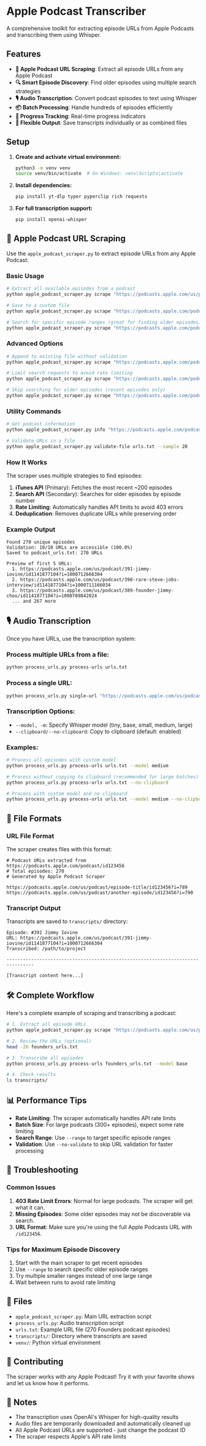 # Apple Podcast Transcriber

A comprehensive toolkit for extracting episode URLs from Apple Podcasts and transcribing them using Whisper.

## Features

- **🎯 Apple Podcast URL Scraping**: Extract all episode URLs from any Apple Podcast
- **🔍 Smart Episode Discovery**: Find older episodes using multiple search strategies
- **🎙️ Audio Transcription**: Convert podcast episodes to text using Whisper
- **📦 Batch Processing**: Handle hundreds of episodes efficiently
- **🔄 Progress Tracking**: Real-time progress indicators
- **💾 Flexible Output**: Save transcripts individually or as combined files

## Setup

1. **Create and activate virtual environment:**
   ```bash
   python3 -m venv venv
   source venv/bin/activate  # On Windows: venv\Scripts\activate
   ```

2. **Install dependencies:**
   ```bash
   pip install yt-dlp typer pyperclip rich requests
   ```

3. **For full transcription support:**
   ```bash
   pip install openai-whisper
   ```

## 📡 Apple Podcast URL Scraping

Use the `apple_podcast_scraper.py` to extract episode URLs from any Apple Podcast:

### Basic Usage

```bash
# Extract all available episodes from a podcast
python apple_podcast_scraper.py scrape "https://podcasts.apple.com/us/podcast/founders/id1141877104"

# Save to a custom file
python apple_podcast_scraper.py scrape "https://podcasts.apple.com/podcast/id123456" --output my_podcast_urls.txt

# Search for specific episode ranges (great for finding older episodes)
python apple_podcast_scraper.py scrape "https://podcasts.apple.com/podcast/id123456" --range "1-100"
```

### Advanced Options

```bash
# Append to existing file without validation
python apple_podcast_scraper.py scrape "https://podcasts.apple.com/podcast/id123456" --append --no-validate

# Limit search requests to avoid rate limiting
python apple_podcast_scraper.py scrape "https://podcasts.apple.com/podcast/id123456" --max-requests 50

# Skip searching for older episodes (recent episodes only)
python apple_podcast_scraper.py scrape "https://podcasts.apple.com/podcast/id123456" --no-search-older
```

### Utility Commands

```bash
# Get podcast information
python apple_podcast_scraper.py info "https://podcasts.apple.com/podcast/id123456"

# Validate URLs in a file
python apple_podcast_scraper.py validate-file urls.txt --sample 20
```

### How It Works

The scraper uses multiple strategies to find episodes:

1. **iTunes API** (Primary): Fetches the most recent ~200 episodes
2. **Search API** (Secondary): Searches for older episodes by episode number
3. **Rate Limiting**: Automatically handles API limits to avoid 403 errors
4. **Deduplication**: Removes duplicate URLs while preserving order

### Example Output

```
Found 270 unique episodes
Validation: 10/10 URLs are accessible (100.0%)
Saved to podcast_urls.txt: 270 URLs

Preview of first 5 URLs:
  1. https://podcasts.apple.com/us/podcast/391-jimmy-iovine/id1141877104?i=1000712666304
  2. https://podcasts.apple.com/us/podcast/390-rare-steve-jobs-interview/id1141877104?i=1000711166034
  3. https://podcasts.apple.com/us/podcast/389-founder-jimmy-choo/id1141877104?i=1000709842024
  ... and 267 more
```

## 🎙️ Audio Transcription

Once you have URLs, use the transcription system:

### Process multiple URLs from a file:
```bash
python process_urls.py process-urls urls.txt
```

### Process a single URL:
```bash
python process_urls.py single-url "https://podcasts.apple.com/us/podcast/episode/id123456?i=789"
```

### Transcription Options:
- `--model, -m`: Specify Whisper model (tiny, base, small, medium, large)
- `--clipboard/--no-clipboard`: Copy to clipboard (default: enabled)

### Examples:
```bash
# Process all episodes with custom model
python process_urls.py process-urls urls.txt --model medium

# Process without copying to clipboard (recommended for large batches)
python process_urls.py process-urls urls.txt --no-clipboard

# Process with custom model and no clipboard
python process_urls.py process-urls urls.txt --model medium --no-clipboard
```

## 📁 File Formats

### URL File Format

The scraper creates files with this format:
```
# Podcast URLs extracted from https://podcasts.apple.com/podcast/id123456
# Total episodes: 270
# Generated by Apple Podcast Scraper

https://podcasts.apple.com/us/podcast/episode-title/id123456?i=789
https://podcasts.apple.com/us/podcast/another-episode/id123456?i=790
```

### Transcript Output

Transcripts are saved to `transcripts/` directory:
```
Episode: #391 Jimmy Iovine
URL: https://podcasts.apple.com/us/podcast/391-jimmy-iovine/id1141877104?i=1000712666304
Transcribed: /path/to/project

--------------------------------------------------------------------------------

[Transcript content here...]
```

## 🛠️ Complete Workflow

Here's a complete example of scraping and transcribing a podcast:

```bash
# 1. Extract all episode URLs
python apple_podcast_scraper.py scrape "https://podcasts.apple.com/us/podcast/founders/id1141877104" --output founders_urls.txt

# 2. Review the URLs (optional)
head -20 founders_urls.txt

# 3. Transcribe all episodes
python process_urls.py process-urls founders_urls.txt --model base

# 4. Check results
ls transcripts/
```

## 📊 Performance Tips

- **Rate Limiting**: The scraper automatically handles API rate limits
- **Batch Size**: For large podcasts (300+ episodes), expect some rate limiting
- **Search Range**: Use `--range` to target specific episode ranges
- **Validation**: Use `--no-validate` to skip URL validation for faster processing

## 🔧 Troubleshooting

### Common Issues

1. **403 Rate Limit Errors**: Normal for large podcasts. The scraper will get what it can.
2. **Missing Episodes**: Some older episodes may not be discoverable via search.
3. **URL Format**: Make sure you're using the full Apple Podcasts URL with `/id123456`.

### Tips for Maximum Episode Discovery

1. Start with the main scraper to get recent episodes
2. Use `--range` to search specific older episode ranges
3. Try multiple smaller ranges instead of one large range
4. Wait between runs to avoid rate limiting

## 📂 Files

- `apple_podcast_scraper.py`: Main URL extraction script
- `process_urls.py`: Audio transcription script  
- `urls.txt`: Example URL file (270 Founders podcast episodes)
- `transcripts/`: Directory where transcripts are saved
- `venv/`: Python virtual environment

## 🤝 Contributing

The scraper works with any Apple Podcast! Try it with your favorite shows and let us know how it performs.

## 📝 Notes

- The transcription uses OpenAI's Whisper for high-quality results
- Audio files are temporarily downloaded and automatically cleaned up
- All Apple Podcast URLs are supported - just change the podcast ID
- The scraper respects Apple's API rate limits